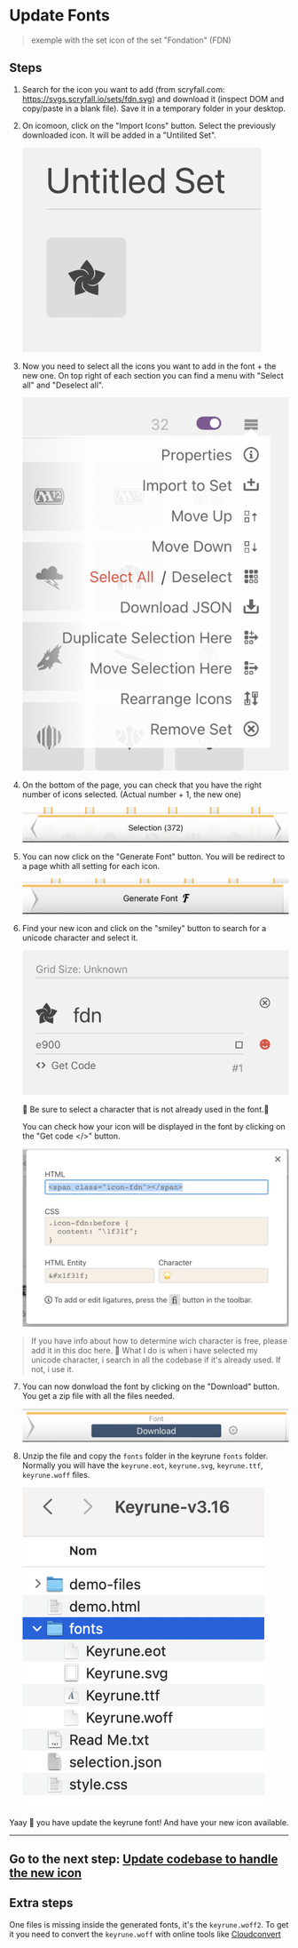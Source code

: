 # Update Fonts

> exemple with the set icon of the set "Fondation" (FDN)

## Steps

1. Search for the icon you want to add (from scryfall.com: https://svgs.scryfall.io/sets/fdn.svg) and download it (inspect DOM and copy/paste in a blank file). Save it in a temporary folder in your desktop.

2. On icomoon, click on the "Import Icons" button. Select the previously downloaded icon. It will be added in a "Untilited Set".

    ![import-icon](./images/import-icon.png)

3. Now you need to select all the icons you want to add in the font + the new one. On top right of each section you can find a menu with "Select all" and "Deselect all".

    ![select-all](./images/select-all.png)

4. On the bottom of the page, you can check that you have the right number of icons selected. (Actual number + 1, the new one)

    ![check-number](./images/check-number.png)

5. You can now click on the "Generate Font" button. You will be redirect to a page whith all setting for each icon.

    ![generate-font](./images/generate-font.png)

6. Find your new icon and click on the "smiley" button to search for a unicode character and select it.

    ![icon-settings](./images/icon-settings.png)

    🚧 Be sure to select a character that is not already used in the font.🚧

    You can check how your icon will be displayed in the font by clicking on the "Get code </>" button.

    ![preview-icon](./images/preview-icon.png)

> If you have info about how to determine wich character is free, please add it in this doc here. 🙏
> What I do is when i have selected my unicode character, i search in all the codebase if it's already used. If not, i use it.

7. You can now donwload the font by clicking on the "Download" button. You get a zip file with all the files needed.

    ![download-font](./images/download-font.png)

8. Unzip the file and copy the `fonts` folder in the keyrune `fonts` folder. Normally you will have the `keyrune.eot`, `keyrune.svg`, `keyrune.ttf`, `keyrune.woff` files.

    ![fonts-folder](./images/fonts-folder.png)

Yaay 🎉 you have update the keyrune font! And have your new icon available.

---
**Go to the next step: [Update codebase to handle the new icon](./UpdateCodebase.md)**
---

## Extra steps

One files is missing inside the generated fonts, it's the `keyrune.woff2`. To get it you need to convert the `keyrune.woff` with online tools like [Cloudconvert](https://cloudconvert.com/woff-to-woff2)